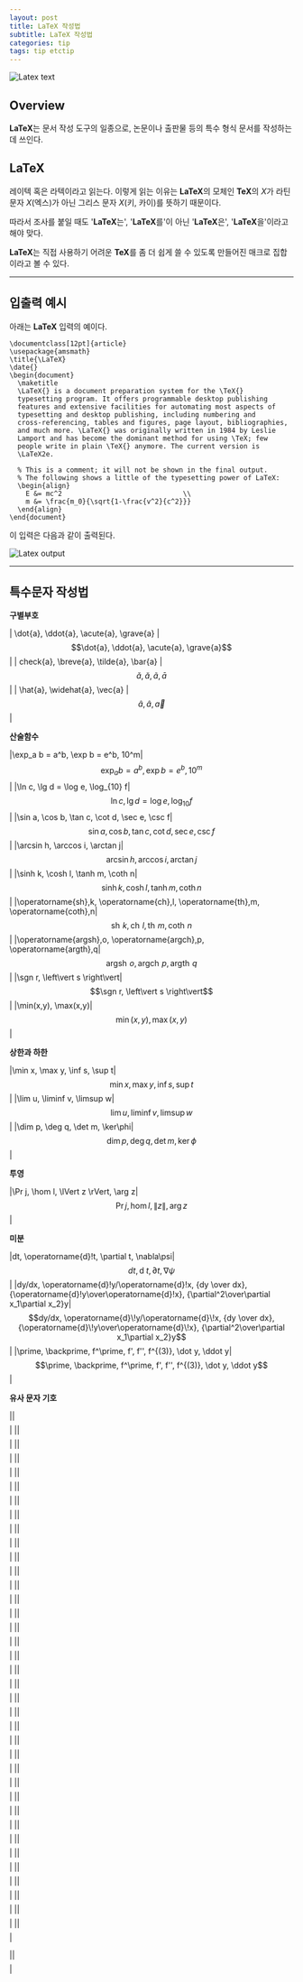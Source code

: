 ```yaml
---
layout: post
title: LaTeX 작성법
subtitle: LaTeX 작성법
categories: tip
tags: tip etctip
---
```


![Latex text](/assets/img/tip_img/etctip_img_190712/latex.png "Latex")

## Overview

**LaTeX**는 문서 작성 도구의 일종으로, 논문이나 출판물 등의 특수 형식 문서를 작성하는데 쓰인다.

## LaTeX

레이텍 혹은 라텍이라고 읽는다. 이렇게 읽는 이유는 **LaTeX**의 모체인 **TeX**의 *X*가 라틴 문자 *X*(엑스)가 아닌 그리스 문자 *X*(키, 카이)를 뜻하기 때문이다.

따라서 조사를 붙일 때도 '**LaTeX**는', '**LaTeX**를'이 아닌 '**LaTeX**은', '**LaTeX**을'이라고 해야 맞다.

**LaTeX**는 직접 사용하기 어려운 **TeX**를 좀 더 쉽게 쓸 수 있도록 만들어진 매크로 집합이라고 볼 수 있다.

***

## 입출력 예시

아래는 **LaTeX** 입력의 예이다.
```
\documentclass[12pt]{article}
\usepackage{amsmath}
\title{\LaTeX}
\date{}
\begin{document}
  \maketitle
  \LaTeX{} is a document preparation system for the \TeX{}
  typesetting program. It offers programmable desktop publishing
  features and extensive facilities for automating most aspects of
  typesetting and desktop publishing, including numbering and
  cross-referencing, tables and figures, page layout, bibliographies,
  and much more. \LaTeX{} was originally written in 1984 by Leslie
  Lamport and has become the dominant method for using \TeX; few
  people write in plain \TeX{} anymore. The current version is
  \LaTeX2e.

  % This is a comment; it will not be shown in the final output.
  % The following shows a little of the typesetting power of LaTeX:
  \begin{align}
    E &= mc^2                              \\
    m &= \frac{m_0}{\sqrt{1-\frac{v^2}{c^2}}}
  \end{align}
\end{document}
```

이 입력은 다음과 같이 출력된다.

![Latex output](/assets/img/tip_img/etctip_img_190712/LaTeX_Output.png "Latex output")

***

## 특수문자 작성법

**구별부호**

| \dot{a}, \ddot{a}, \acute{a}, \grave{a} | $$\dot{a}, \ddot{a}, \acute{a}, \grave{a}$$|
| check{a}, \breve{a}, \tilde{a}, \bar{a} | $$\check{a}, \breve{a}, \tilde{a}, \bar{a}$$|
| \hat{a}, \widehat{a}, \vec{a} | $$\hat{a}, \widehat{a}, \vec{a}$$|

**산술함수**

|\exp_a b = a^b, \exp b = e^b, 10^m|$$\exp_a b = a^b, \exp b = e^b, 10^m$$|
|\ln c, \lg d = \log e, \log_{10} f|$$\ln c, \lg d = \log e, \log_{10} f$$|
|\sin a, \cos b, \tan c, \cot d, \sec e, \csc f|$$\sin a, \cos b, \tan c, \cot d, \sec e, \csc f$$|
|\arcsin h, \arccos i, \arctan j|$$\arcsin h, \arccos i, \arctan j$$|
|\sinh k, \cosh l, \tanh m, \coth n|$$\sinh k, \cosh l, \tanh m, \coth n$$|
|\operatorname{sh}\,k, \operatorname{ch}\,l, \operatorname{th}\,m, \operatorname{coth}\,n|$$\operatorname{sh}\,k, \operatorname{ch}\,l, \operatorname{th}\,m, \operatorname{coth}\,n$$|
|\operatorname{argsh}\,o, \operatorname{argch}\,p, \operatorname{argth}\,q|$$\operatorname{argsh}\,o, \operatorname{argch}\,p, \operatorname{argth}\,q$$|
|\sgn r, \left\vert s \right\vert|$$\sgn r, \left\vert s \right\vert$$|
|\min(x,y), \max(x,y)|$$\min(x,y), \max(x,y)$$|

**상한과 하한**

|\min x, \max y, \inf s, \sup t|$$\min x, \max y, \inf s, \sup t$$|
|\lim u, \liminf v, \limsup w|$$\lim u, \liminf v, \limsup w$$|
|\dim p, \deg q, \det m, \ker\phi|$$\dim p, \deg q, \det m, \ker\phi$$|

**투영**

|\Pr j, \hom l, \lVert z \rVert, \arg z|$$\Pr j, \hom l, \lVert z \rVert, \arg z$$|

**미분**

|dt, \operatorname{d}\!t, \partial t, \nabla\psi|$$dt, \operatorname{d}\!t, \partial t, \nabla\psi$$|
|dy/dx, \operatorname{d}\!y/\operatorname{d}\!x, {dy \over dx}, {\operatorname{d}\!y\over\operatorname{d}\!x}, {\partial^2\over\partial x_1\partial x_2}y|$$dy/dx, \operatorname{d}\!y/\operatorname{d}\!x, {dy \over dx}, {\operatorname{d}\!y\over\operatorname{d}\!x}, {\partial^2\over\partial x_1\partial x_2}y$$|
|\prime, \backprime, f^\prime, f', f'', f^{(3)}, \dot y, \ddot y|$$\prime, \backprime, f^\prime, f', f'', f^{(3)}, \dot y, \ddot y$$|

**유사 문자 기호**

||$$$$|
||$$$$|
||$$$$|
||$$$$|
||$$$$|
||$$$$|
||$$$$|
||$$$$|
||$$$$|
||$$$$|
||$$$$|
||$$$$|
||$$$$|
||$$$$|
||$$$$|
||$$$$|
||$$$$|
||$$$$|
||$$$$|
||$$$$|
||$$$$|
||$$$$|
||$$$$|
||$$$$|
||$$$$|
||$$$$|
||$$$$|
||$$$$|
||$$$$|
||$$$$|
||$$$$|
||$$$$|
||$$$$|
||$$$$|
||$$$$|
||$$$$|
||$$$$|






||$$$$|